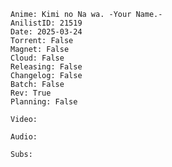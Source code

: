 ```Metadata
Anime: Kimi no Na wa. -Your Name.-
AnilistID: 21519
Date: 2025-03-24
Torrent: False
Magnet: False
Cloud: False
Releasing: False
Changelog: False
Batch: False
Rev: True
Planning: False
```

```Info
Video:

Audio:

Subs:

```

```Changelog

```

```Arquivos

```
